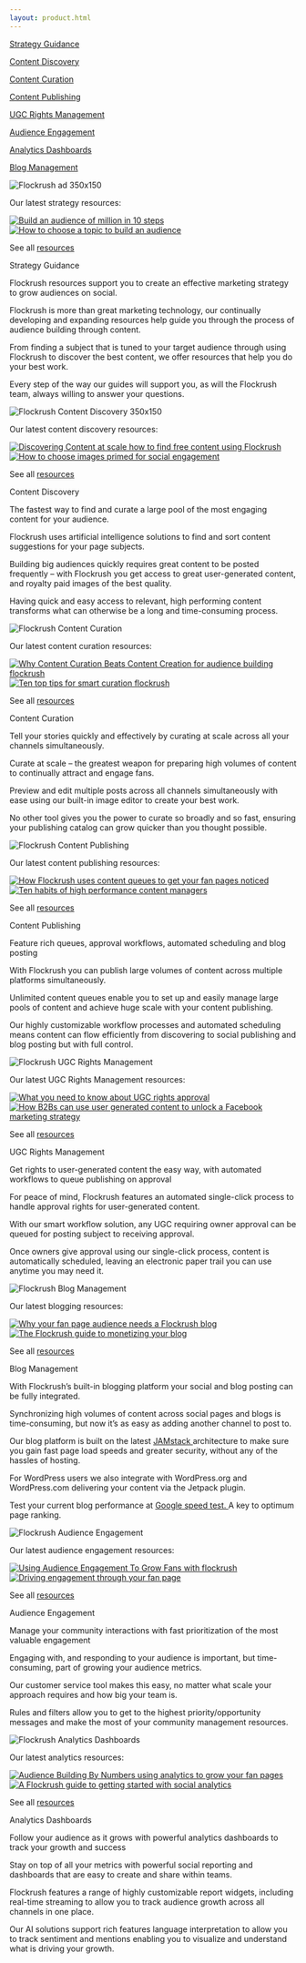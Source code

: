 ```yaml
---
layout: product.html
---
```


<!-- Product page -->

 <div class="ui vertical stripe segment grey-color">
  <div class="ui center aligned container">
  <div class="ui four stackable link cards feature-cards"><a class="ui card" href="/product/#strategy-guidance">
  <div class="center aligned content">
  <i class="compass huge inverted circular grey networks icon">
</i>
  <p class="ui h-semibold">Strategy Guidance</p>
</div>
</a>
      <a class="ui card" href="/product/#content-discovery">
  <div class="center aligned content">
  <i class="fire huge inverted circular yellow networks icon">
</i>
  <p class="ui h-semibold">Content Discovery</p>
</div>
</a>
      <a class="ui card" href="/product/#content-curation">
  <div class="center aligned content">
  <i class="write huge inverted circular purple networks icon">
</i>
  <p class="ui h-semibold">Content Curation</p>
</div>
</a>
      <a class="ui card" href="/product/#content-publishing">
  <div class="center aligned content">
  <i class="send huge inverted circular pink networks icon">
</i>
  <p class="ui h-semibold">Content Publishing</p>
</div>
</a></div>
  <div class="ui four stackable link cards feature-cards"><a class="ui card" href="/product/#ugc-rights-management">
  <div class="center aligned content">
  <i class="copyright huge inverted circular orange networks icon">
</i>
  <p class="ui h-semibold">UGC Rights Management</p>
</div>
</a>
      <a class="ui card" href="/product/#audience-engagement">
  <div class="center aligned content">
  <i class="users huge inverted circular blue networks icon">
</i>
  <p class="ui h-semibold">Audience Engagement</p>
</div>
</a>
      <a class="ui card" href="/product/#analytics-dashboards">
  <div class="center aligned content">
  <i class="line chart huge inverted circular teal networks icon">
</i>
  <p class="ui h-semibold">Analytics Dashboards</p>
</div>
</a>
      <a class="ui card" href="/product/#blog-management">
  <div class="center aligned content">
  <i class="newspaper huge inverted circular green networks icon">
</i>
  <p class="ui h-semibold">Blog Management</p>
</div>
</a></div>
</div>
</div>

<div id="strategy-guidance" class="ui vertical stripe segment">
  <div class="ui stackable grid">
  <div class="two wide column">
</div>
  <div class=" seven wide column">
  <div class="ui grid">
  <div class="sixteen wide column">
  <img class="ui fluid image" <img="" src="/img/resources/flockrush-STRATEGY-GUIDANCE-350x150.jpg" alt="Flockrush ad 350x150">
</div>
  <div class="sixteen wide left bottom aligned column">
  <p class="p-em-166">Our latest strategy resources:
          </p>
</div>
  <div class="eight wide column">
  <a href="/resources/How-to-build-an-audience-of-one-million-fans-in-ten-steps/" class="ui fluid image">
  <img src="/img/resources/flockrush-build-an-audience-of-million-in-10-steps.jpg" alt="Build an audience of million in 10 steps">
</a>
</div>
  <div class="eight wide column">
  <a href="/resources/How-to-choose-a-topic-to-build-a-fan-page/" class="ui fluid image">
  <img src="/img/resources/flockrush-How-to-choose-a-topic-to-build-an-audience.jpg" alt="How to choose a topic to build an audience">
</a>
</div>
  <div class="sixteen wide right aligned column">
  <p>See all
            <a href="/resources/">resources </a>
            <i class="chevron tiny right icon"></i></p>
</div>
</div>
</div>
  <div class="one wide column">
</div>
  <div class="five wide column">
  <div class="ui h-bold"> Strategy Guidance </div>
  <p class="p-em-166">Flockrush resources support you to create an effective marketing strategy to grow audiences on social.</p>
  <p>
        Flockrush is more than great marketing technology, our continually developing and expanding resources help guide you through the process of audience building through content.</p>
  <p>
        From finding a subject that is tuned to your target audience through using Flockrush to discover the best content, we offer resources that help you do your best work.</p>
  <p>
        Every step of the way our guides will support you, as will the Flockrush team, always willing to answer your questions.</p>
</div>
</div>
</div>

<div id="content-discovery" class="ui vertical stripe segment grey-color">
  <div class="ui stackable grid">
  <div class="two wide column">
</div>
  <div class=" seven wide column">
  <div class="ui grid">
  <div class="sixteen wide column">
  <img class="ui fluid image" <img="" src="/img/resources/flockrush-Content-Discovery-Main-350x150.jpg" alt="Flockrush Content Discovery 350x150">
</div>
  <div class="sixteen wide left bottom aligned column">
  <p class="p-em-166">Our latest content discovery resources:
          </p>
</div>
  <div class="eight wide column">
  <a href="/resources/Discovering-content-at-scale-how-to-find-high-performing-content-for-free-using-Flockrush/" class="ui fluid image">
  <img src="/img/resources/discovering-content-at-scale–how-to-find-free-content-using-Flockrush.jpg" alt="Discovering Content at scale how to find free content using Flockrush">
</a>
</div>
  <div class="eight wide column">
  <a href="/resources/How-to-choose-images-primed-for-social-engagement/" class="ui fluid image">
  <img src="/img/resources/How-to-choose-images-primed-for-social-engagement.jpg" alt="How to choose images primed for social engagement">
</a>
</div>
  <div class="sixteen wide right aligned column">
  <p>See all
            <a href="/resources/">resources </a>
            <i class="chevron tiny right icon"></i></p>
</div>
</div>
</div>
  <div class="one wide column">
</div>
  <div class="five wide column">
  <div class="ui h-bold"> Content Discovery</div>
  <p class="p-em-166">The fastest way to find and curate a large pool of the most engaging content for your audience.</p>
  <p>Flockrush uses artificial intelligence solutions to find and sort content suggestions for your page subjects.</p>
  <p>Building big audiences quickly requires great content to be posted frequently – with Flockrush you get access to great user-generated content, and royalty paid images of the best quality.
      </p>
  <p>
        Having quick and easy access to relevant, high performing content transforms what can otherwise be a long and time-consuming process.
      </p>
</div>
</div>
</div>

<div id="content-curation" class="ui vertical stripe segment">
  <div class="ui stackable grid">
  <div class="two wide column">
</div>
  <div class=" seven wide column">
  <div class="ui grid">
  <div class="sixteen wide column">
  <img class="ui fluid image" <img="" src="/img/resources/flockrush-content-curation-350x150.jpg" alt="Flockrush Content Curation">
</div>
  <div class="sixteen wide left bottom aligned column">
  <p class="p-em-166">Our latest content curation resources:
          </p>
</div>
  <div class="eight wide column"><a href="/resources/Why-Content-Curation-Beats-Content-Creation-for-audience-building/" class="ui fluid image">
  <img src="/img/resources/Why-Content-Curation-Beats-Content-Creation-for-audience-building-flockrush.jpg" alt="Why Content Curation Beats Content Creation for audience building flockrush">
</a>
          <br></div>
  <div class="eight wide column">
  <a href="/resources/Ten-top-tips-for-smart-curation/" class="ui fluid image">
  <img src="/img/resources/Ten-top-tips-for-smart-curation-flockrush.jpg" alt="Ten top tips for smart curation flockrush">
</a>
</div>
  <div class="sixteen wide right aligned column">
  <p>See all
            <a href="/resources/">resources </a>
            <i class="chevron tiny right icon"></i></p>
</div>
</div>
</div>
  <div class="one wide column">
</div>
  <div class="five wide column">
  <div class="ui h-bold"> Content Curation</div>
  <p class="p-em-166">Tell your stories quickly and effectively by curating at scale across all your channels simultaneously.</p>
  <p>
        Curate at scale – the greatest weapon for preparing high volumes of content to continually attract and engage fans.</p>
  <p>
        Preview and edit multiple posts across all channels simultaneously with ease using our built-in image editor to create your best work.</p>
  <p>
        No other tool gives you the power to curate so broadly and so fast, ensuring your publishing catalog can grow quicker than you thought possible.
      </p>
</div>
</div>
</div>

<div id="content-publishing" class="ui vertical stripe segment grey-color">
  <div class="ui stackable grid">
  <div class="two wide column">
</div>
  <div class=" seven wide column">
  <div class="ui grid">
  <div class="sixteen wide column">
  <img class="ui fluid image" <img="" src="/img/resources/flockrush-content-publishing-350x150.jpg" alt="Flockrush Content Publishing">
</div>
  <div class="sixteen wide left bottom aligned column">
  <p class="p-em-166">Our latest content publishing resources:
          </p>
</div>
  <div class="eight wide column">
  <a href="/resources/How-Flockrush-uses-content-queues-to-get-your-fan-pages-noticed/" class="ui fluid image">
  <img src="/img/resources/How-Flockrush-uses-content-queues-to-get-your-fan-pages-noticed.jpg" alt="How Flockrush uses content queues to get your fan pages noticed">
</a>
</div>
  <div class="eight wide column">
  <a href="/resources/Ten-habits-of-high-performance-content-managers/" class="ui fluid image">
  <img src="/img/resources/Ten-habits-of-high-performance-content-managers.jpg" alt="Ten habits of high performance content managers">
</a>
</div>
  <div class="sixteen wide right aligned column">
  <p>See all
            <a href="/resources/">resources </a>
            <i class="chevron tiny right icon"></i></p>
</div>
</div>
</div>
  <div class="one wide column">
</div>
  <div class="five wide column">
  <div class="ui h-bold"> Content Publishing</div>
  <p class="p-em-166">Feature rich queues, approval workflows, automated scheduling and blog posting</p>
  <p>
        With Flockrush you can publish large volumes of content across multiple platforms simultaneously.</p>
  <p>
        Unlimited content queues enable you to set up and easily manage large pools of content and achieve huge scale with your content publishing.</p>
  <p>
        Our highly customizable workflow processes and automated scheduling means content can flow efficiently from discovering to social publishing and blog posting but with full control.</p>
</div>
</div>
</div>

<div id="ugc-rights-management" class="ui vertical stripe segment">
  <div class="ui stackable grid">
  <div class="two wide column">
</div>
  <div class=" seven wide column">
  <div class="ui grid">
  <div class="sixteen wide column">
  <img class="ui fluid image" <img="" src="/img/resources/flockrush-ugc-management-350x150.jpg" alt="Flockrush UGC Rights Management">
</div>
  <div class="sixteen wide left bottom aligned column">
  <p class="p-em-166">Our latest UGC Rights Management resources:
          </p>
</div>
  <div class="eight wide column">
  <a href="/resources/What-you-need-to-know-about-UGC-rights-approval/" class="ui fluid image">
  <img src="/img/resources/What-you-need-to-know-about-UGC-rights-approval.jpg" alt="What you need to know about UGC rights approval">
</a>
</div>
  <div class="eight wide column">
  <a href="/resources/How-B2Bs-can-use-user-generated-content-to-unlock-a-Facebook-marketing-strategy/" class="ui fluid image">
  <img src="/img/resources/How-B2Bs-can-use-user-generated-content-to-unlock-a-Facebook-marketing-strategy.jpg" alt="How B2Bs can use user generated content to unlock a Facebook marketing strategy">
</a>
</div>
  <div class="sixteen wide right aligned column">
  <p>See all
            <a href="/resources/">resources </a>
            <i class="chevron tiny right icon"></i></p>
</div>
</div>
</div>
  <div class="one wide column">
</div>
  <div class="five wide column">
  <div class="ui h-bold"> UGC Rights Management</div>
  <p class="p-em-166">Get rights to user-generated content the easy way, with automated workflows to queue publishing on approval</p>
  <p>
        For peace of mind, Flockrush features an automated single-click process to handle approval rights for user-generated content.</p>
  <p>
        With our smart workflow solution, any UGC requiring owner approval can be queued for posting subject to receiving approval.</p>
  <p>
        Once owners give approval using our single-click process, content is automatically scheduled, leaving an electronic paper trail you can use anytime you may need it.</p>
</div>
</div>
</div>

<div id="blog-management" class="ui vertical stripe segment grey-color">
  <div class="ui stackable grid">
  <div class="two wide column">
</div>
  <div class=" seven wide column">
  <div class="ui grid">
  <div class="sixteen wide column">
  <img class="ui fluid image" <img="" src="/img/resources/flockrush-BLOG-MANAGEMENT-350x150.jpg" alt="Flockrush Blog Management">
</div>
  <div class="sixteen wide left bottom aligned column">
  <p class="p-em-166">Our latest blogging resources:
          </p>
</div>
  <div class="eight wide column">
  <a href="/resources/Why-your-fan-page-audience-needs-a-Flockrush-blog/" class="ui fluid image">
  <img src="/img/resources/Why-your-fanpage-audience-needs-a-Flockrush-blog.jpg" alt="Why your fan page audience needs a Flockrush blog">
</a>
</div>
  <div class="eight wide column">
  <a href="/resources/The-Flockrush-guide-to-monetizing-your-blog/" class="ui fluid image">
  <img src="/img/resources/The-Flockrush-guide-to-monetizing-your-blog.jpg" alt="The Flockrush guide to monetizing your blog">
</a>
</div>
  <div class="sixteen wide right aligned column">
  <p>See all
            <a href="/resources/">resources </a>
            <i class="chevron tiny right icon"></i></p>
</div>
</div>
</div>
  <div class="one wide column">
</div>
  <div class="five wide column">
  <div class="ui h-bold"> Blog Management</div>
  <p class="p-em-166">With Flockrush’s built-in blogging platform your social and blog posting can be fully integrated.
      </p>
  <p>
        Synchronizing high volumes of content across social pages and blogs is time-consuming, but now it’s as easy as adding another channel to post to.
      </p>
  <p>
        Our blog platform is built on the latest
        <a href="https://jamstack.org/">JAMstack </a>  architecture to make sure you gain fast page load speeds and greater security, without any of the hassles of hosting.
      </p>
  <p>
        For WordPress users we also integrate with WordPress.org and WordPress.com delivering your content via the Jetpack plugin.
      </p>
  <p>
        Test your current blog performance at
        <a href="https://developers.google.com/speed/pagespeed/insights/">Google speed test. </a>  A key to optimum page ranking.
      </p>
</div>
</div>
  <div id="audience-engagement" class="ui vertical stripe segment grey-color">
  <div class="ui stackable grid">
  <div class="two wide column">
</div>
  <div class=" seven wide column">
  <div class="ui grid">
  <div class="sixteen wide column">
  <img class="ui fluid image" <img="" src="/img/resources/flockrush-AUDIENCE-ENGAGEMENT-350x150.jpg" alt="Flockrush Audience Engagement">
</div>
  <div class="sixteen wide left bottom aligned column">
  <p class="p-em-166">Our latest audience engagement resources:
            </p>
</div>
  <div class="eight wide column">
  <a href="/resources/Using-Audience-Engagement-To-Grow-Fans/" class="ui fluid image"><img src="/img/resources/Using-Audience-Engagement-To-Grow-Fans-with-flockrush.jpg" alt="Using Audience Engagement To Grow Fans with flockrush"></a>
</div>
  <div class="eight wide column">
  <a href="/resources/Driving-engagement-through-your-fan-page-audience/" class="ui fluid image"><img src="/img/resources/Driving-engagement-through-your-fan-page-audience.jpg" alt="Driving engagement through your fan page"></a>
</div>
  <div class="sixteen wide right aligned column">
  <p>See all
              <a href="/resources/">resources </a>
              <i class="chevron tiny right icon"></i></p>
</div>
</div>
</div>
  <div class="one wide column">
</div>
  <div class="five wide column">
  <div class="ui h-bold"> Audience Engagement</div>
  <p class="p-em-166">Manage your community interactions with fast prioritization of the most valuable engagement</p>
  <p>
          Engaging with, and responding to your audience is important, but time-consuming, part of growing your audience metrics.</p>
  <p>
          Our customer service tool makes this easy, no matter what scale your approach requires and how big your team is.</p>
  <p>
          Rules and filters allow you to get to the highest priority/opportunity messages and make the most of your community management resources.</p>
</div>
</div>
</div>
  <div id="analytics-dashboards" class="ui vertical stripe segment">
  <div class="ui stackable grid">
  <div class="two wide column">
</div>
  <div class=" seven wide column">
  <div class="ui grid">
  <div class="sixteen wide column">
  <img class="ui fluid image" <img="" src="/img/resources/flockrush-ANALYTICS-DASHBOARDS-350x150.jpg" alt="Flockrush Analytics Dashboards">
</div>
  <div class="sixteen wide left bottom aligned column">
  <p class="p-em-166">Our latest analytics resources:
            </p>
</div>
  <div class="eight wide column">
  <a href="/resources/Audience-Building-By-Numbers-using-analytics-to-grow-your-fan-pages/" class="ui fluid image"><img src="/img/resources/Audience-Building-By-Numbers-using-analytics-to-grow-your-fan-pages.jpg" alt="Audience Building By Numbers using analytics to grow your fan pages"></a>
</div>
  <div class="eight wide column">
  <a href="/resources/The-Flockrush-guide-to-beginners-social-analytics/" class="ui fluid image"><img src="/img/resources/The-Flockrush-guide-to-beginners-social-analytics.jpg" alt="A Flockrush guide to getting started with social analytics"></a>
</div>
  <div class="sixteen wide right aligned column">
  <p>See all
              <a href="/resources/">resources </a>
              <i class="chevron tiny right icon"></i></p>
</div>
</div>
</div>
  <div class="one wide column">
</div>
  <div class="five wide column">
  <div class="ui h-bold"> Analytics Dashboards</div>
  <p class="p-em-166">Follow your audience as it grows with powerful analytics dashboards to track your growth and success</p>
  <p>
          Stay on top of all your metrics with powerful social reporting and dashboards that are easy to create and share within teams.</p>
  <p>
          Flockrush features a range of highly customizable report widgets, including real-time streaming to allow you to track audience growth across all channels in one place.</p>
  <p>
          Our AI solutions support rich features language interpretation to allow you to track sentiment and mentions enabling you to visualize and understand what is driving your growth.</p>
</div>
</div>
</div>
</div>

